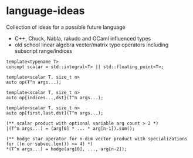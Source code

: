 # language-ideas
Collection of ideas for a possible future language

- C++, Chuck, Nabla, rakudo and OCaml influenced types
- old school linear algebra vector/matrix type operators including subscript range/indices

```perl6
template<typename T>
concept scalar = std::integral<T> || std::floating_point<T>;

template<scalar T, size_t n>
auto op(T^n args...);

template<scalar T, size_t n>
auto op{indices...,dst}(T^n args...);

template<scalar T, size_t n>
auto op[first,last,dst](T^n args...);

(** scalar product with optional variable arg count > 2 *)
|(T^n args...) = (arg[0] * ... * arg[n-1]).sum();

(** hodge star operator for n-dim vector product with specializations for ((n or subvec.len()) <= 4) *)
*(T^n args...) = hodge(arg[0], ..., arg[n-2]); 

```
